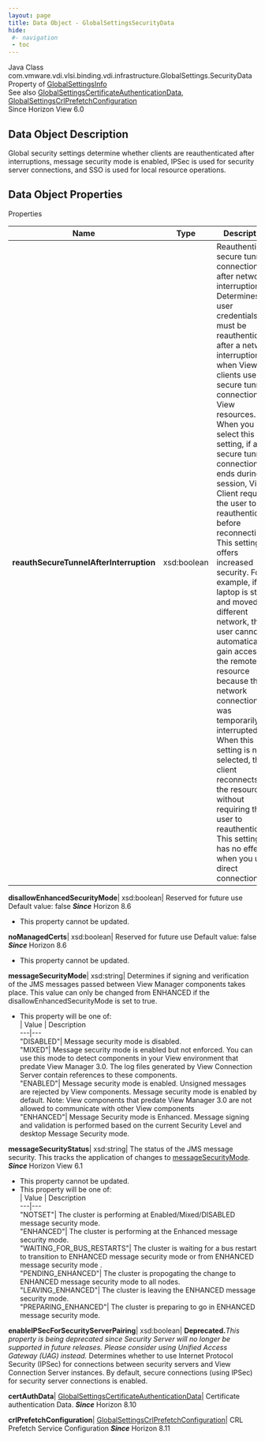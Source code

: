 ```yaml
---
layout: page
title: Data Object - GlobalSettingsSecurityData
hide:
 #- navigation
 - toc
---
```






Java Class
    com.vmware.vdi.vlsi.binding.vdi.infrastructure.GlobalSettings.SecurityData  
Property of
     [GlobalSettingsInfo](vdi.infrastructure.GlobalSettings.GlobalSettingsInfo.md#field_detail)  
See also
     [GlobalSettingsCertificateAuthenticationData](vdi.infrastructure.GlobalSettings.CertificateAuthenticationData.md), [GlobalSettingsCrlPrefetchConfiguration](vdi.infrastructure.GlobalSettings.CrlPrefetchConfiguration.md)  
Since 
    Horizon View 6.0

## Data Object Description 

Global security settings determine whether clients are reauthenticated after interruptions, message security mode is enabled, IPSec is used for security server connections, and SSO is used for local resource operations. 

## Data Object Properties

Properties

Name |  Type |  Description   
---|---|---  
**reauthSecureTunnelAfterInterruption**|  xsd:boolean|  Reauthenticate secure tunnel connections after network interruption Determines if user credentials must be reauthenticated after a network interruption when View clients use secure tunnel connections to View resources. When you select this setting, if a secure tunnel connection ends during a session, View Client requires the user to reauthenticate before reconnecting. This setting offers increased security. For example, if a laptop is stolen and moved to a different network, the user cannot automatically gain access to the remote resource because the network connection was temporarily interrupted. When this setting is not selected, the client reconnects to the resource without requiring the user to reauthenticate. This setting has no effect when you use direct connection.   
  
**disallowEnhancedSecurityMode**|  xsd:boolean|  Reserved for future use Default value: false  **_Since_** Horizon 8.6  


 * This property cannot be updated.

  
**noManagedCerts**|  xsd:boolean|  Reserved for future use Default value: false  **_Since_** Horizon 8.6  


 * This property cannot be updated.

  
**messageSecurityMode**|  xsd:string|  Determines if signing and verification of the JMS messages passed between View Manager components takes place. This value can only be changed from ENHANCED if the disallowEnhancedSecurityMode is set to true.   


  * This property will be one of:  
|  Value |  Description   
---|---  
"DISABLED"| Message security mode is disabled.  
"MIXED"| Message security mode is enabled but not enforced. You can use this mode to detect components in your View environment that predate View Manager 3.0. The log files generated by View Connection Server contain references to these components.  
"ENABLED"| Message security mode is enabled. Unsigned messages are rejected by View components. Message security mode is enabled by default. Note: View components that predate View Manager 3.0 are not allowed to communicate with other View components  
"ENHANCED"| Message Security mode is Enhanced. Message signing and validation is performed based on the current Security Level and desktop Message Security mode.  

  
**messageSecurityStatus**|  xsd:string|  The status of the JMS message security. This tracks the application of changes to [messageSecurityMode](vdi.infrastructure.GlobalSettings.SecurityData.md#messageSecurityMode).  **_Since_** Horizon View 6.1  


 * This property cannot be updated.
  * This property will be one of:  
|  Value |  Description   
---|---  
"NOTSET"| The cluster is performing at Enabled/Mixed/DISABLED message security mode.  
"ENHANCED"| The cluster is performing at the Enhanced message security mode.  
"WAITING_FOR_BUS_RESTARTS"| The cluster is waiting for a bus restart to transition to ENHANCED message security mode or from ENHANCED message security mode .  
"PENDING_ENHANCED"| The cluster is propogating the change to ENHANCED message security mode to all nodes.  
"LEAVING_ENHANCED"| The cluster is leaving the ENHANCED message security mode.  
"PREPARING_ENHANCED"| The cluster is preparing to go in ENHANCED message security mode.  

  
**enableIPSecForSecurityServerPairing**|  xsd:boolean| **Deprecated.**_This property is being deprecated since Security Server will no longer be supported in future releases. Please consider using Unified Access Gateway (UAG) instead._ Determines whether to use Internet Protocol Security (IPSec) for connections between security servers and View Connection Server instances. By default, secure connections (using IPSec) for security server connections is enabled.   
  
**certAuthData**| [GlobalSettingsCertificateAuthenticationData](vdi.infrastructure.GlobalSettings.CertificateAuthenticationData.md)|  Certificate authentication Data.  **_Since_** Horizon 8.10  
  
**crlPrefetchConfiguration**| [GlobalSettingsCrlPrefetchConfiguration](vdi.infrastructure.GlobalSettings.CrlPrefetchConfiguration.md)|  CRL Prefetch Service Configuration  **_Since_** Horizon 8.11  
  
  

  

